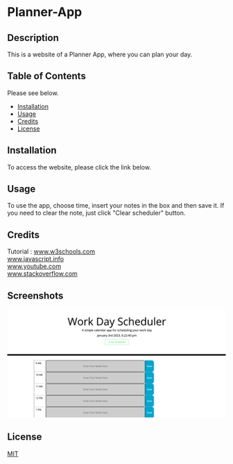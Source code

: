 # Planner-App

## Description

This is a website of a Planner App, where you can plan your day.



## Table of Contents 

Please see below.
- [Installation](#installation)
- [Usage](#usage)
- [Credits](#credits)
- [License](#license)

## Installation

To access the website, please click the link below.



## Usage

To use the app, choose time, insert your notes in the box and then save it. If you need to clear the note, just click "Clear scheduler" button.

## Credits

Tutorial : 
www.w3schools.com<br>
www.javascript.info<br>
www.youtube.com<br>
www.stackoverflow.com




## Screenshots

![Screenshot1](/assets/images/Screenshot.png)



## License

[MIT](https://choosealicense.com/licenses/mit/)